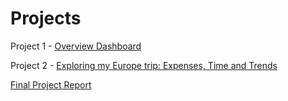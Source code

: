 # Projects
Project 1 - [Overview Dashboard](https://public.tableau.com/app/profile/aditi.jain1423/viz/OverviewDashboard_17259952716290/Dashboard1?publish=yes)



Project 2 - [Exploring my Europe trip: Expenses, Time and Trends](https://public.tableau.com/app/profile/aditi.jain1423/viz/Travelpreferences/Dashboard1?publish=yes)


[Final Project Report](https://github.com/Aditijain2112/Tableau-Projects/blob/main/Exploring%20my%20Europe%20Trip-Final%20Report%20-%20Aditi%20Jain.pdf)
